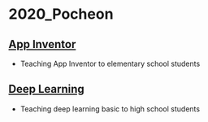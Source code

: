 # 2020_Pocheon
## [App Inventor](http://cv.jbnu.ac.kr/index.php?mid=resource_app)
* Teaching App Inventor to elementary school students

## [Deep Learning](https://samstory.coolschool.co.kr/zone/story/kyutto/streams/76813)
* Teaching deep learning basic to high school students
